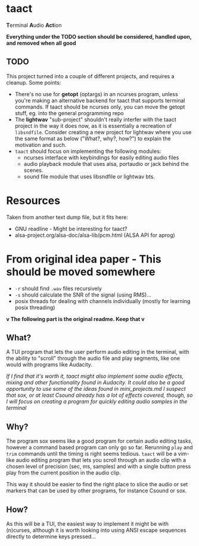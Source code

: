 taact
=====
**T**erminal
**A**udio
**Act**ion  

**Everything under the TODO section should be considered, handled upon, and 
removed when all good**

TODO
----
This project turned into a couple of different projects, and requires a 
cleanup. Some points:
- There's no use for **getopt** (optargs) in an ncurses program, unless you're
  making an alternative backend for taact that supports terminal commands.
  If taact should be ncurses only, you can move the getopt stuff, eg. into the
  general programming repo
- The **lightwav** "sub-project" shouldn't really interfer with the taact
  project in the way it does now, as it is essentially a recreation of
  `libsndfile`.  Consider creating a new project for lightwav where you use the
  same format as below ("What?, why?, how?") to explain the motivation and such.
- `taact` should focus on implementing the following modules:
  + ncurses interface with keybindings for easily editing audio files
  + audio playback module that uses alsa, portaudio or jack behind the scenes.
  + sound file module that uses libsndfile or lightwav bts.

# Resources
Taken from another text dump file, but it fits here:

- GNU readline - Might be interesting for taact?
- alsa-project.org/alsa-doc/alsa-lib/pcm.html (ALSA API for aprog)

# From original idea paper - This should be moved somewhere
- `-r` should find `.wav` files recursively
- `-s` should calculate the SNR of the signal (using RMS)...
- posix threads for dealing with channels individually (mostly for learning
  posix threading)

**v  The following part is the original readme. Keep that  v**

What?
-----
A TUI program that lets the user perform audio editing in the terminal, with 
the ability to "scroll" through the audio file and play segments, like one 
would with programs like Audacity. 

_If I find that it's worth it, taact might also implement some audio effects,
mixing and other functionality found in Audacity. It could also be a good
opportunity to use some of the ideas found in mini\_projects.md
I suspect that sox, or at least Csound already has a lot of effects covered, 
though, so I will focus on creating a program for quickly editing audio 
samples in the terminal_

Why?
----
The program sox seems like a good program for certain audio editing tasks,
however a command based program can only go so far. Rerunning `play` and `trim`
commands until the timing is right seems tedious. `taact` will be a vim-like
audio editing program that lets you scroll through an audio clip with a chosen
level of precision (sec, ms, samples) and with a single button press play from 
the current position in the audio clip.

This way it should be easier to find the right place to slice the audio or set 
markers that can be used by other programs, for instance Csound or sox.

How?
----
As this will be a TUI, the easiest way to implement it might be with (n)curses,
although it is worth looking into using ANSI escape sequences directly to
determine keys pressed... 
